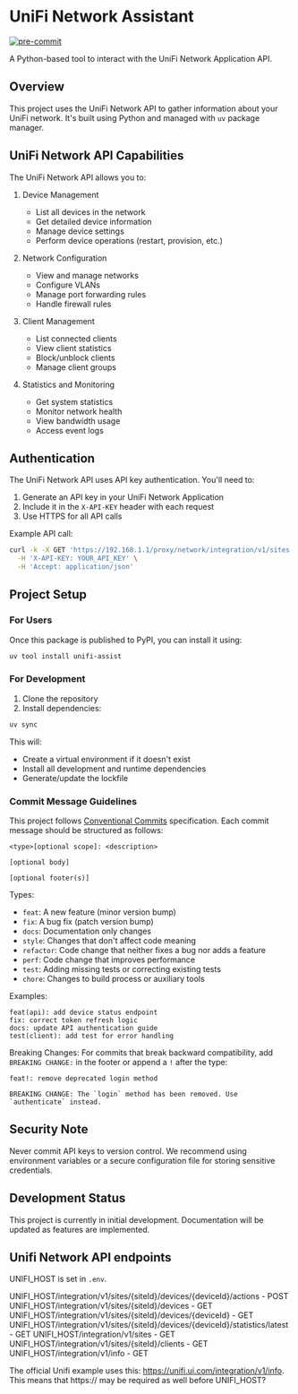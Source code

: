 # UniFi Network Assistant

[![pre-commit](https://img.shields.io/badge/pre--commit-enabled-brightgreen?logo=pre-commit)](https://github.com/pre-commit/pre-commit)

A Python-based tool to interact with the UniFi Network Application API.

## Overview

This project uses the UniFi Network API to gather information about your UniFi
network. It's built using Python and managed with `uv` package manager.

## UniFi Network API Capabilities

The UniFi Network API allows you to:

1. Device Management

   - List all devices in the network
   - Get detailed device information
   - Manage device settings
   - Perform device operations (restart, provision, etc.)

2. Network Configuration

   - View and manage networks
   - Configure VLANs
   - Manage port forwarding rules
   - Handle firewall rules

3. Client Management

   - List connected clients
   - View client statistics
   - Block/unblock clients
   - Manage client groups

4. Statistics and Monitoring
   - Get system statistics
   - Monitor network health
   - View bandwidth usage
   - Access event logs

## Authentication

The UniFi Network API uses API key authentication. You'll need to:

1. Generate an API key in your UniFi Network Application
2. Include it in the `X-API-KEY` header with each request
3. Use HTTPS for all API calls

Example API call:

```bash
curl -k -X GET 'https://192.168.1.1/proxy/network/integration/v1/sites' \
  -H 'X-API-KEY: YOUR_API_KEY' \
  -H 'Accept: application/json'
```

## Project Setup

### For Users

Once this package is published to PyPI, you can install it using:

```bash
uv tool install unifi-assist
```

### For Development

1. Clone the repository
2. Install dependencies:

```bash
uv sync
```

This will:

- Create a virtual environment if it doesn't exist
- Install all development and runtime dependencies
- Generate/update the lockfile

### Commit Message Guidelines

This project follows [Conventional Commits](https://www.conventionalcommits.org/) specification. Each commit message should be structured as follows:

```text
<type>[optional scope]: <description>

[optional body]

[optional footer(s)]
```

Types:
- `feat`: A new feature (minor version bump)
- `fix`: A bug fix (patch version bump)
- `docs`: Documentation only changes
- `style`: Changes that don't affect code meaning
- `refactor`: Code change that neither fixes a bug nor adds a feature
- `perf`: Code change that improves performance
- `test`: Adding missing tests or correcting existing tests
- `chore`: Changes to build process or auxiliary tools

Examples:

```text
feat(api): add device status endpoint
fix: correct token refresh logic
docs: update API authentication guide
test(client): add test for error handling
```

Breaking Changes:
For commits that break backward compatibility, add `BREAKING CHANGE:` in the footer or append a `!` after the type:

```text
feat!: remove deprecated login method

BREAKING CHANGE: The `login` method has been removed. Use `authenticate` instead.
```

## Security Note

Never commit API keys to version control. We recommend using environment
variables or a secure configuration file for storing sensitive credentials.

## Development Status

This project is currently in initial development. Documentation will be updated
as features are implemented.

## Unifi Network API endpoints

UNIFI_HOST is set in `.env`.

UNIFI_HOST/integration/v1/sites/{siteId}/devices/{deviceId}/actions - POST
UNIFI_HOST/integration/v1/sites/{siteId}/devices - GET
UNIFI_HOST/integration/v1/sites/{siteId}/devices/{deviceId} - GET
UNIFI_HOST/integration/v1/sites/{siteId}/devices/{deviceId}/statistics/latest -
GET UNIFI_HOST/integration/v1/sites - GET
UNIFI_HOST/integration/v1/sites/{siteId}/clients - GET
UNIFI_HOST/integration/v1/info - GET

The official Unifi example uses this:
<https://unifi.ui.com/integration/v1/info>. This means that https:// may be
required as well before UNIFI_HOST?
